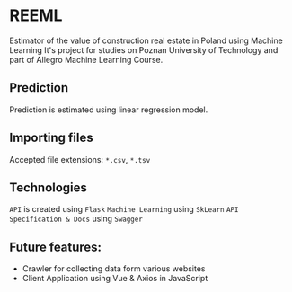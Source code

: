 # REEML
Estimator of the value of construction real estate in Poland using Machine Learning
It's project for studies on Poznan University of Technology and part of Allegro Machine Learning Course. 

## Prediction
Prediction is estimated using linear regression model.

## Importing files
Accepted file extensions: `*.csv`, `*.tsv`

## Technologies
`API` is created using `Flask`
`Machine Learning` using `SkLearn`
`API Specification & Docs` using `Swagger`

## Future features:
- Crawler for collecting data form various websites
- Client Application using Vue & Axios in JavaScript
